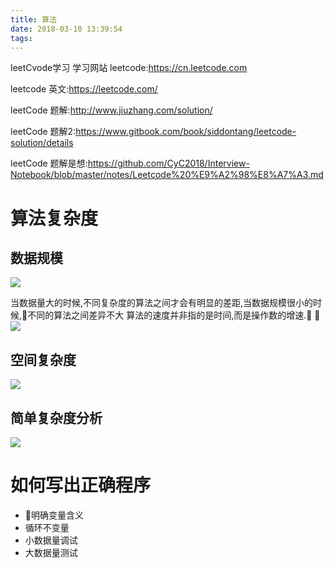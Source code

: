 ```yaml
---
title: 算法
date: 2018-03-10 13:39:54
tags:
---
```

leetCvode学习<!--more-->
学习网站
leetcode:https://cn.leetcode.com

leetcode 英文:https://leetcode.com/

leetCode 题解:http://www.jiuzhang.com/solution/

leetCode 题解2:https://www.gitbook.com/book/siddontang/leetcode-solution/details

leetCode 题解是想:https://github.com/CyC2018/Interview-Notebook/blob/master/notes/Leetcode%20%E9%A2%98%E8%A7%A3.md


# 算法复杂度


## 数据规模
![](https://blog-image-1257302654.cos.ap-guangzhou.myqcloud.com/2018-08-24-044326.jpg)

当数据量大的时候,不同复杂度的算法之间才会有明显的差距,当数据规模很小的时候,不同的算法之间差异不大
算法的速度并非指的是时间,而是操作数的增速.
 
![](https://blog-image-1257302654.cos.ap-guangzhou.myqcloud.com/2018-08-24-044336.jpg)

## 空间复杂度
![](https://blog-image-1257302654.cos.ap-guangzhou.myqcloud.com/2018-08-24-044348.jpg)

## 简单复杂度分析
![](https://blog-image-1257302654.cos.ap-guangzhou.myqcloud.com/2018-08-24-044351.jpg)

# 如何写出正确程序
- 明确变量含义
- 循环不变量
- 小数据量调试
- 大数据量测试